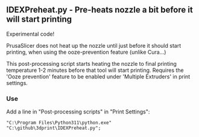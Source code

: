 ## IDEXPreheat.py - Pre-heats nozzle a bit before it will start printing

Experimental code!

PrusaSlicer does not heat up the nozzle until just before it should start printing, when using the ooze-prevention feature (unlike Cura...)

This post-processing script starts heating the nozzle to final printing temperature 1-2 minutes before that tool will start printing.
Requires the 'Ooze prevention' feature to be enabled under 'Multiple Extruders' in print settings.

### Use

Add a line in "Post-processing scripts" in "Print Settings":

```
"C:\Program Files\Python311\python.exe" "C:\github\3dprint\IDEXPreheat.py";
```
